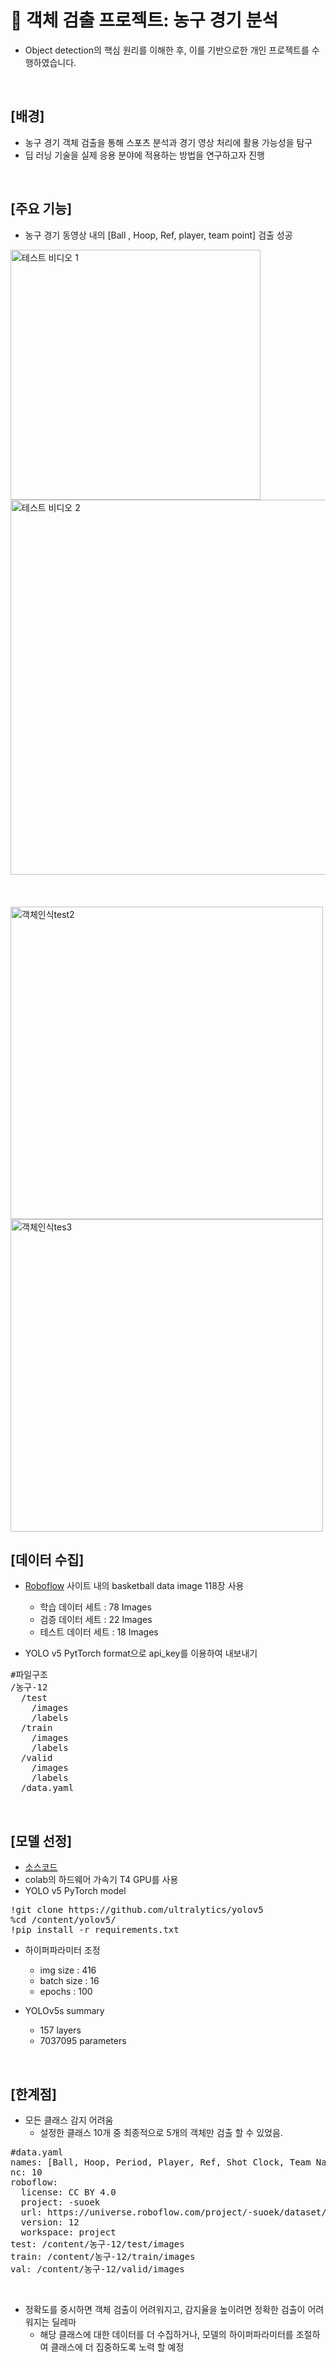 # 🏀 객체 검출 프로젝트: 농구 경기 분석
- Object detection의 핵심 원리를 이해한 후, 이를 기반으로한 개인 프로젝트를 수행하였습니다.

<Br>


## [배경]
- 농구 경기 객체 검출을 통해 스포츠 분석과 경기 영상 처리에 활용 가능성을 탐구
- 딥 러닝 기술을 실제 응용 분야에 적용하는 방법을 연구하고자 진행

<br>


## [주요 기능]
- 농구 경기 동영상 내의 [Ball , Hoop, Ref, player, team point] 검출 성공
<img width="400" alt="테스트 비디오 1" src="https://github.com/dessertgomjelly/Object_detection_mini_project/assets/127851446/4d9b38e9-6307-44c3-850d-79dfe019b2c1">
<img width="600" alt="테스트 비디오 2" src="https://github.com/dessertgomjelly/Object_detection_mini_project/assets/127851446/a7b6d8e1-d9d7-46ed-80c1-21fa12f59d9e">

<br>
<br>
<br>
<br>


<img width="500" alt="객체인식test2" src="https://github.com/dessertgomjelly/Object_detection_mini_project/assets/127851446/40353988-756b-4d70-b345-b7ecf5ec92ef">

<img width="500" alt="객체인식tes3" src="https://github.com/dessertgomjelly/Object_detection_mini_project/assets/127851446/828b3bd8-66c8-4350-9547-b5d76a8078a6">


<br>

## [데이터 수집]
- [Roboflow](https://roboflow.com/) 사이트 내의 basketball data image 118장 사용
  - 학습 데이터 세트 : 78 Images
  - 검증 데이터 세트 : 22 Images
  - 테스트 데이터 세트 : 18 Images
 
    
- YOLO v5 PytTorch format으로 api_key를 이용하여 내보내기


<pre>
#파일구조
/농구-12
  /test
    /images
    /labels
  /train
    /images
    /labels
  /valid
    /images
    /labels
  /data.yaml
</pre>

<br>


## [모델 선정]
- [소스코드](https://colab.research.google.com/github/dessertgomjelly/Object_detection_mini_project/blob/main/%08%EB%86%8D%EA%B5%AC_%EA%B0%9D%EC%B2%B4_%EC%9D%B8%EC%8B%9D.ipynb)
- colab의 하드웨어 가속기 T4 GPU를 사용
- YOLO v5 PyTorch model

<pre>
!git clone https://github.com/ultralytics/yolov5
%cd /content/yolov5/
!pip install -r requirements.txt
</pre>

- 하이퍼파라미터 조정
  - img size : 416
  - batch size : 16
  - epochs : 100

- YOLOv5s summary
  - 157 layers
  - 7037095 parameters

<br>


## [한계점]
- 모든 클래스 감지 어려움
  - 설정한 클래스 10개 중 최종적으로 5개의 객체만 검출 할 수 있었음.

<pre>
#data.yaml
names: [Ball, Hoop, Period, Player, Ref, Shot Clock, Team Name, Team Points, Time Remaining, player]
nc: 10
roboflow:
  license: CC BY 4.0
  project: -suoek
  url: https://universe.roboflow.com/project/-suoek/dataset/12
  version: 12
  workspace: project
test: /content/농구-12/test/images
train: /content/농구-12/train/images
val: /content/농구-12/valid/images
</pre>

<br>

- 정확도를 중시하면 객체 검출이 어려워지고, 감지율을 높이려면 정확한 검출이 어려워지는 딜레마
  - 해당 클래스에 대한 데이터를 더 수집하거나, 모델의 하이퍼파라미터를 조절하여 클래스에 더 집중하도록 노력 할 예정

  
